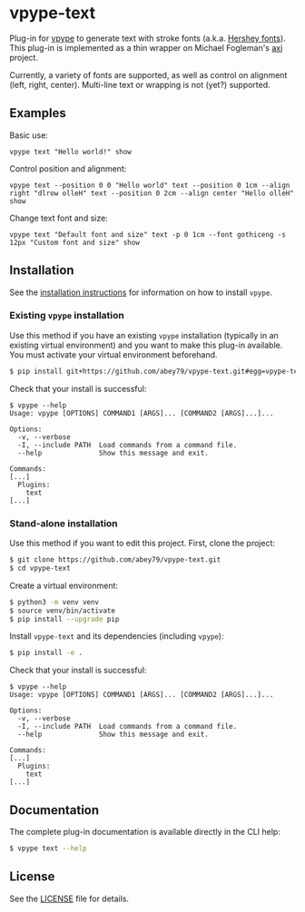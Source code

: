 # vpype-text

Plug-in for [vpype](https://github.com/abey79/vpype) to generate text with stroke fonts (a.k.a.
[Hershey fonts](https://en.wikipedia.org/wiki/Hershey_fonts)). This plug-in is implemented as a thin wrapper on
Michael Fogleman's [axi](https://github.com/fogleman/axi) project.

Currently, a variety of fonts are supported, as well as control on alignment (left, right, center). Multi-line text or
wrapping is not (yet?) supported.


## Examples

Basic use:
```
vpype text "Hello world!" show
```

Control position and alignment:
```
vpype text --position 0 0 "Hello world" text --position 0 1cm --align right "dlrow olleH" text --position 0 2cm --align center "Hello olleH" show
```

Change text font and size:
```
vpype text "Default font and size" text -p 0 1cm --font gothiceng -s 12px "Custom font and size" show
```


## Installation

See the [installation instructions](https://github.com/abey79/vpype/blob/master/INSTALL.md) for information on how
to install `vpype`.


### Existing `vpype` installation

Use this method if you have an existing `vpype` installation (typically in an existing virtual environment) and you
want to make this plug-in available. You must activate your virtual environment beforehand.

```bash
$ pip install git+https://github.com/abey79/vpype-text.git#egg=vpype-text
```

Check that your install is successful:

```
$ vpype --help
Usage: vpype [OPTIONS] COMMAND1 [ARGS]... [COMMAND2 [ARGS]...]...

Options:
  -v, --verbose
  -I, --include PATH  Load commands from a command file.
  --help              Show this message and exit.

Commands:
[...]
  Plugins:
    text
[...]
```

### Stand-alone installation

Use this method if you want to edit this project. First, clone the project:

```bash
$ git clone https://github.com/abey79/vpype-text.git
$ cd vpype-text
```

Create a virtual environment:

```bash
$ python3 -m venv venv
$ source venv/bin/activate
$ pip install --upgrade pip
```

Install `vpype-text` and its dependencies (including `vpype`):

```bash
$ pip install -e .
```

Check that your install is successful:

```
$ vpype --help
Usage: vpype [OPTIONS] COMMAND1 [ARGS]... [COMMAND2 [ARGS]...]...

Options:
  -v, --verbose
  -I, --include PATH  Load commands from a command file.
  --help              Show this message and exit.

Commands:
[...]
  Plugins:
    text
[...]
```


## Documentation

The complete plug-in documentation is available directly in the CLI help:

```bash
$ vpype text --help
```


## License

See the [LICENSE](LICENSE) file for details.